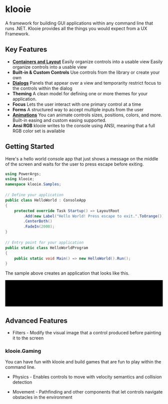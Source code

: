 ﻿# klooie
A framework for building GUI applications within any command line that runs .NET. Klooie provides all the things you would expect from a UX Framework.

## Key Features

- [**Containers and Layout**](https://github.com/adamabdelhamed/klooie/blob/main/src/klooie/klooie/Containers/Readme.md)  Easily organize controls into a usable view Easily organize controls into a usable view
- **Built-in & Custom Controls**  Use controls from the library or create your own
- [**Dialogs**](https://github.com/adamabdelhamed/klooie/tree/main/src/klooie/klooie/Containers/Dialogs/Readme.md)  Panels that appear over a view and temporarity restrict focus to the controls within the dialog
- **Theming**  A clean model for defining one or more themes for your application.
- **Focus**  Lets the user interact with one primary control at a time
- **Forms** A structured way to accept multiple inputs from the user 
- [**Animations**](https://github.com/adamabdelhamed/klooie/tree/main/src/klooie/klooie/Animation/Readme.md) You can animate controls sizes, positions, colors, and more. Built-in easing and custom easing supported.
- **Ansi RGB** klooie writes to the console using ANSI, meaning that a full RGB color set is available

## Getting Started

Here's a hello world console app that just shows a message on the middle of the screen and waits for the user to press escape before exiting.

```cs
using PowerArgs;
using klooie;
namespace klooie.Samples;

// Define your application
public class HelloWorld : ConsoleApp
{
    protected override Task Startup() => LayoutRoot
        .Add(new Label("Hello World! Press escape to exit.".ToOrange()))
        .CenterBoth()
        .FadeIn(2000);
}

// Entry point for your application
public static class HelloWorldProgram
{
    public static void Main() => new HelloWorld().Run();
}

```
The sample above creates an application that looks like this.

![sample image](https://github.com/adamabdelhamed/klooie/blob/main/src/klooie/Samples/GettingStarted/HelloWorld.gif?raw=true)

## Advanced Features


- Filters - Modify the visual image that a control produced before painting it to the screen

### klooie.Gaming

You can have fun with klooie and build games that are fun to play within the command line.

- Physics - Enables controls to move with velocity semantics and collision detection

- Movement - Pathfinding and other components that let controls navigate obstacles in the environment
